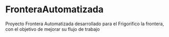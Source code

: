 # FronteraAutomatizada
Proyecto Frontera Automatizada desarrollado para el Frigorifico la frontera, con el objetivo de mejorar su flujo de trabajo
